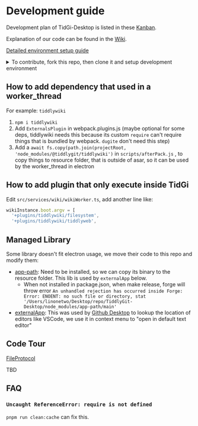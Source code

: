# Development guide

Development plan of TidGi-Desktop is listed in these [Kanban](https://github.com/tiddly-gittly/TidGi-Desktop/projects).

Explanation of our code can be found in the [Wiki](https://github.com/tiddly-gittly/TidGi-Desktop/wiki).

[Detailed environment setup guide](./environment)

<details>

<summary>To contribute, fork this repo, then clone it and setup development environment</summary>

```shell
# First, clone the project:
git clone https://github.com/YOUR_ACCOUNT/TidGi-Desktop.git
cd TidGi-Desktop
# Or maybe you are just using Github Desktop
# or GitKraken to clone this repo,
# and open it in your favorite code editor and terminal app

# switch to the nodejs version same as electron used version, other wise you may get

# Error: The module '/Users/linonetwo/Desktop/repo/TidGi-Desktop/node_modules/opencv4nodejs-prebuilt/build/Release/opencv4nodejs.node'

# was compiled against a different Node.js version using

# NODE_MODULE_VERSION 88. This version of Node.js requires

# NODE_MODULE_VERSION 93. Please try re-compiling or re-installing

# the module (for instance, using `npm rebuild` or `npm install`).

# See https://github.com/justadudewhohacks/opencv4nodejs/issues/401#issuecomment-463434713 if you still have problem rebuild opencv for @nut-tree/nut-js

nvm use

# install the dependencies

npm i

# Run development mode

# You can see webpack error messages in http://localhost:9000/

npm start

# Build for production

npm run package
```

### Publish

Add a tag like `vx.x.x` to a commit, and push it to the origin, Github will start building App for all three platforms.

After Github Action completed, you can open Releases to see the Draft release created by Github, add some comment and publish it.

</details>

## How to add dependency that used in a worker_thread

For example: `tiddlywiki`

1. `npm i tiddlywiki`
1. Add `ExternalsPlugin` in webpack.plugins.js (maybe optional for some deps, tiddlywiki needs this because its custom `require` can't require things that is bundled by webpack. `dugite` don't need this step)
1. Add a `await fs.copy(path.join(projectRoot, 'node_modules/@tiddlygit/tiddlywiki')` in `scripts/afterPack.js` , to copy things to resource folder, that is outside of asar, so it can be used by the worker_thread in electron

## How to add plugin that only execute inside TidGi

Edit `src/services/wiki/wikiWorker.ts`, add another line like:

```ts
wikiInstance.boot.argv = [
  '+plugins/tiddlywiki/filesystem',
  '+plugins/tiddlywiki/tiddlyweb',
```

## Managed Library

Some library doesn't fit electron usage, we move their code to this repo and modify them:

- [app-path](https://github.com/sindresorhus/app-path): Need to be installed, so we can copy its binary to the resource folder. This lib is used by `externalApp` below.
  - When not installed in package.json, when make release, forge will throw error `An unhandled rejection has occurred inside Forge: Error: ENOENT: no such file or directory, stat '/Users/linonetwo/Desktop/repo/TiddlyGit-Desktop/node_modules/app-path/main'`
- [externalApp](https://github.com/desktop/desktop/blob/742b4c44c39d64d01048f1e85364d395432e3413/app/src/lib/editors/lookup.ts): This was used by [Github Desktop](https://github.com/desktop/desktop) to lookup the location of editors like VSCode, we use it in context menu to "open in default text editor"

## Code Tour

[FileProtocol](./features/FileProtocol.md)

TBD

## FAQ

### `Uncaught ReferenceError: require is not defined`

`pnpm run clean:cache` can fix this.
